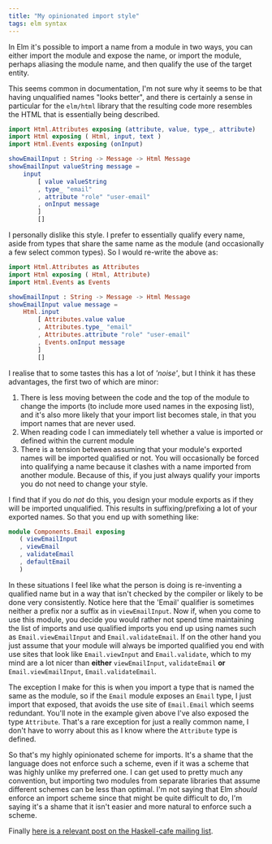 ```yaml
---
title: "My opinionated import style"
tags: elm syntax 
---
```


In Elm it's possible to import a name from a module in two ways, you can either import the module and expose the name, or import the module, perhaps aliasing the module name, and then qualify the use of the target entity.

This seems common in documentation, I'm not sure why it seems to be that having unqualified names "looks better", and there is certainly a sense in particular for the `elm/html` library that the resulting code more resembles the HTML that is essentially being described.

```elm
import Html.Attributes exposing (attribute, value, type_, attribute)
import Html exposing ( Html, input, text )
import Html.Events exposing (onInput)

showEmailInput : String -> Message -> Html Message
showEmailInput valueString message =
    input
        [ value valueString
        , type_ "email"
        , attribute "role" "user-email"
        , onInput message
        ]
        []
```

I personally dislike this style. I prefer to essentially qualify every name, aside from types that share the same name as the module (and occasionally a few select common types). So I would re-write the above as:


```elm
import Html.Attributes as Attributes
import Html exposing ( Html, Attribute)
import Html.Events as Events

showEmailInput : String -> Message -> Html Message
showEmailInput value message =
    Html.input
        [ Attributes.value value
        , Attributes.type_ "email"
        , Attributes.attribute "role" "user-email"
        , Events.onInput message
        ]
        []
```

I realise that to some tastes this has a lot of *'noise'*, but I think it has these advantages, the first two of which are minor:
1. There is less moving between the code and the top of the module to change the imports (to include more used names in the exposing list), and it's also more likely that your import list becomes stale, in that you import names that are never used.
2. When reading code I can immediately tell whether a value is imported or defined within the current module
3.  There is a tension between assuming that your module's exported names will be imported qualified or not. You will occasionally be forced into qualifying a name because it clashes with a name imported from another module. Because of this, if you just always qualify your imports you do not need to change your style.


I find that if you do *not* do this, you design your module exports as if they will be imported unqualified.  This results in suffixing/prefixing a lot of your exported names. So that you end up with something like:

```elm
module Components.Email exposing
   ( viewEmailInput
   , viewEmail
   , validateEmail
   , defaultEmail
   )
```


In these situations I feel like what the person is doing is re-inventing a qualified name but in a way that isn't checked by the compiler or likely to be done very consistently. Notice here that the 'Email' qualifier is sometimes neither a prefix nor a suffix as in `viewEmailInput`. Now if, when you come to use this module, you decide you would rather not spend time maintaining the list of imports and use qualified imports you end up using names such as `Email.viewEmailInput` and `Email.validateEmail`. If on the other hand you just assume that your module will always be imported qualified you end with use sites that look like `Email.viewInput` and `Email.validate`, which to my mind are a lot nicer than **either** `viewEmailInput`, `validateEmail` **or** `Email.viewEmailInput`, `Email.validateEmail`.

The exception I make for this is when you import a type that is named the same as the module, so if the `Email` module exposes an `Email` type, I just import that exposed, that avoids the use site of `Email.Email` which seems redundant. You'll note in the example given above I've also exposed the type `Attribute`. That's a rare exception for just a really common name, I don't have to worry about this as I know where the `Attribute` type is defined.

So that's my highly opinionated scheme for imports. It's a shame that the language does not enforce such a scheme, even if it was a scheme that was highly unlike my preferred one. I can get used to pretty much any convention, but importing two modules from separate libraries that assume different schemes can be less than optimal. I'm not saying that Elm *should* enforce an import scheme since that might be quite difficult to do, I'm saying it's a shame that it isn't easier and more natural to enforce such a scheme.

Finally [here is a relevant post on the Haskell-cafe mailing list](https://mail.haskell.org/pipermail/haskell-cafe/2008-June/043986.html).
